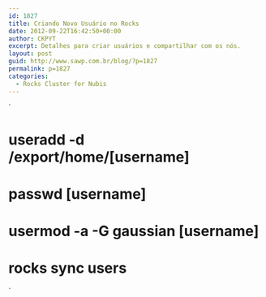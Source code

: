 ```yaml
---
id: 1827
title: Criando Novo Usuário no Rocks
date: 2012-09-22T16:42:50+00:00
author: CKPYT
excerpt: Detalhes para criar usuários e compartilhar com os nós.
layout: post
guid: http://www.sawp.com.br/blog/?p=1827
permalink: p=1827
categories:
  - Rocks Cluster for Nubis
---
```

`<br />
# useradd -d /export/home/[username]<br />
# passwd [username]<br />
# usermod -a -G gaussian [username]<br />
# rocks sync users<br />
`
